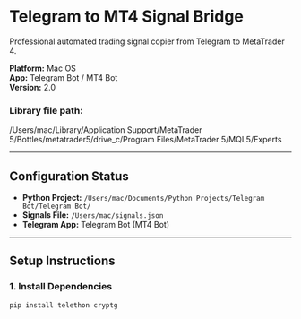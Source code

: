 # Telegram to MT4 Signal Bridge

Professional automated trading signal copier from Telegram to MetaTrader 4.

**Platform:** Mac OS  
**App:** Telegram Bot / MT4 Bot  
**Version:** 2.0

### Library file path: 

/Users/mac/Library/Application Support/MetaTrader 5/Bottles/metatrader5/drive_c/Program Files/MetaTrader 5/MQL5/Experts

---

## Configuration Status

- **Python Project:** `/Users/mac/Documents/Python Projects/Telegram Bot/Telegram Bot/`
- **Signals File:** `/Users/mac/signals.json`
- **Telegram App:** Telegram Bot (MT4 Bot)

---

## Setup Instructions

### 1. Install Dependencies
```bash
pip install telethon cryptg


